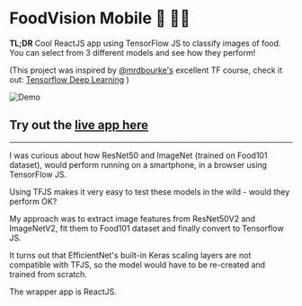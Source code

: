 # FoodVision Mobile 🍔 👀📱

**TL;DR** Cool ReactJS app using TensorFlow JS to classify images of food. You can select from 3 different models and see how they perform!

(This project was inspired by [@mrdbourke's](https://github.com/mrdbourke) excellent TF course, check it out: [Tensorflow Deep Learning](https://github.com/mrdbourke/tensorflow-deep-learning) )

![Demo](https://mldatatwk.s3.us-east-2.amazonaws.com/gifs/demo.gif)

## Try out the [live app here](https://tomwalczak.github.io/food-vision-mobile-tensorflowjs/)

---

I was curious about how ResNet50 and ImageNet (trained on Food101 dataset), would perform running on a smartphone, in a browser using TensorFlow JS.

Using TFJS makes it very easy to test these models in the wild - would they perform OK?

My approach was to extract image features from ResNet50V2 and ImageNetV2, fit them to Food101 dataset and finally convert to Tensorflow JS.

It turns out that EfficientNet's built-in Keras scaling layers are not compatible with TFJS, so the model would have to be re-created and trained from scratch.

The wrapper app is ReactJS.
